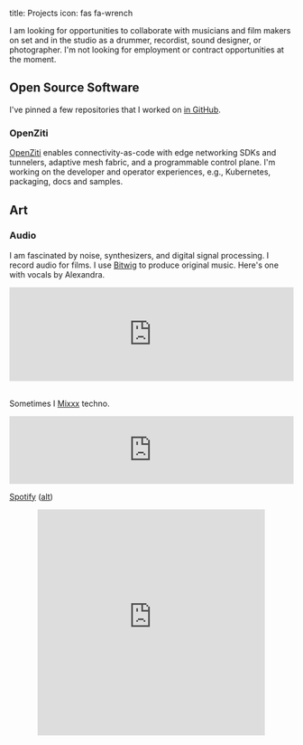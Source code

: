 title: Projects
icon: fas fa-wrench

I am looking for opportunities to collaborate with musicians and film makers on set and in the studio as a drummer, recordist, sound designer, or photographer. I'm not looking for employment or contract opportunities at the moment.

## Open Source Software

I've pinned a few repositories that I worked on [in GitHub](https://github.com/qrkourier).

### OpenZiti

[OpenZiti](https://openziti.io/) enables connectivity-as-code with edge networking SDKs and tunnelers, adaptive mesh fabric, and a programmable control plane. I'm working on the developer and operator experiences, e.g., Kubernetes, packaging, docs and samples.

## Art

### Audio

I am fascinated by noise, synthesizers, and digital signal processing. I record audio for films. I use [Bitwig](https://www.bitwig.com/) to produce original music. Here's one with vocals by Alexandra.

<center>
<iframe width="100%" height="166" scrolling="no" frameborder="no" allow="autoplay" src="https://w.soundcloud.com/player/?url=https%3A//api.soundcloud.com/tracks/562265640&color=%23ff5500&auto_play=false&hide_related=false&show_comments=true&show_user=true&show_reposts=false&show_teaser=true"></iframe>
</center>
</br>

Sometimes I [Mixxx](https://www.mixxx.org/) techno.

<center>
<iframe width="100%" height="120" src="https://www.mixcloud.com/widget/iframe/?hide_cover=1&feed=%2Fqrkourier%2Fdance-directive%2F" frameborder="0" ></iframe>
</center>

[Spotify](https://open.spotify.com/user/128656604?si=Gihepa1zS9iOx3A2xvSYRg) ([alt](spotify:user:128656604))

<center><iframe src="https://open.spotify.com/embed/user/128656604/playlist/2DtKbdMMSBD5eEPrCbpLJx" width="80%" height="400" frameborder="0" allowtransparency="true" allow="encrypted-media"></iframe></center>
</br>
